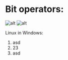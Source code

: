# Bit operators:

![alt](https://techvidvan.com/tutorials/wp-content/uploads/sites/2/2019/12/types-of-bitwise-operators.jpg)
![alt](https://miro.medium.com/max/544/1*xIxbMeCIPufBSCAEIKAG9A.png)


Linux in Windows:

1. asd
2. 23
3. asd

